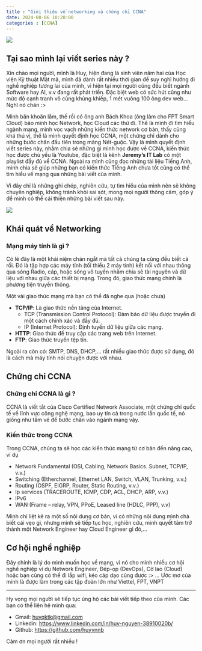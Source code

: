 ```yaml
---
title : "Giới thiệu về networking và chứng chỉ CCNA"
date: 2024-08-06 10:20:00
categories : [CCNA]
---
```

![](https://www.jdyoung.com/resource_blog/uploads/000218/image/messy-server-room.jpg)


## **Tại sao mình lại viết series này ?**

Xin chào mọi người, mình là Huy, hiện đang là sinh viên năm hai của Học viện Kỹ thuật Mật mã, mình đã dành rất nhiều thời gian để suy nghĩ hướng đi nghề nghiệp tương lai của mình, vì hiện tại mọi người cũng đều biết ngành Software hay AI, v.v đang rất phát triển. Đặc biệt web có sức hút cũng như mức độ cạnh tranh vô cùng khủng khiếp, 1 mét vuông 100 ông dev web... Nghĩ nó chán :>

Mình băn khoăn lắm, thế rồi có ông anh Bách Khoa (ông làm cho FPT Smart Cloud) bảo mình học Network, học Cloud các thứ đi. Thế là mình đi tìm hiểu ngành mạng, mình vọc vạch những kiến thức network cơ bản, thấy cũng khá thú vị, thể là mình quyết định học CCNA, một chứng chỉ dành cho những bước chân đầu tiên trong mảng Nét-guộc. Vậy là mình quyết định viết series này, nhằm chia sẻ những gì mình học được về CCNA, kiến thức học được chủ yếu là Youtube, đặc biệt là kênh **Jeremy’s IT Lab** có một playlist đầy đủ về CCNA. Ngoài ra mình cũng đọc những tài liệu Tiếng Anh, mình chia sẻ giúp những bạn có kiến thức Tiếng Anh chưa tốt cũng có thể tìm hiểu về mạng qua những bài viết của mình. 

Vì đây chỉ là những ghi chép, nghiên cứu, tự tìm hiểu của mình nên sẽ không chuyên nghiệp, không tránh khỏi sai sót, mong mọi người thông cảm, góp ý để mình có thể cải thiện những bài viết sau này.

![](https://img.freepik.com/free-vector/people-analyzing-growth-charts_23-2148866843.jpg?semt=sph)

## Khái quát về Networking

### Mạng máy tính là gì ?

Có lẽ đây là một khái niệm chán ngắt mà tất cả chúng ta cũng đều biết cả rồi. Đó là tập hợp các máy tính (tối thiểu 2 máy tính) kết nối với nhau thông qua sóng Radio, cáp, hoặc sóng vô tuyến nhằm chia sẻ tài nguyên và dữ liệu với nhau giữa các thiết bị mạng. Trong đó, giao thức mạng chính là phương tiện truyền thông.

Một vài giao thức mạng mà bạn có thể đã nghe qua (hoặc chưa)

- **TCP/IP**: Là giao thức nền tảng của Internet. 
    - TCP (Transmission Control Protocol): Đảm bảo dữ liệu được truyền đi một cách chính xác và đầy đủ.
    - IP (Internet Protocol): Định tuyến dữ liệu giữa các mạng.
- **HTTP**: Giao thức để truy cập các trang web trên Internet.
- **FTP**: Giao thức truyền tệp tin.

Ngoài ra còn có: SMTP, DNS, DHCP,... rất nhiều giao thức được sử dụng, đó là cách mà máy tính nói chuyện được với nhau.

## Chứng chỉ CCNA

### Chứng chỉ CCNA là gì ?
CCNA là viết tắt của Cisco Certified Network Associate, một chứng chỉ quốc tế về lĩnh vực công nghệ mạng, bao uy tín cả trong nước lẫn quốc tế, nó giống như tấm vé để bước chân vào ngành mạng vậy.

### Kiến thức trong CCNA
Trong CCNA, chúng ta sẽ học các kiến thức mạng từ cơ bản đến nâng cao, ví dụ
+ Network Fundamental (OSI, Cabling, Network Basics. Subnet, TCP/IP, v.v.)
+ Switching (Etherchannel, Ethernet LAN, Switch, VLAN, Trunking, v.v.)
+ Routing (OSPF, EIGRP, Router, Static Routing, v.v.)
+ Ip services (TRACEROUTE,  ICMP, CDP, ACL, DHCP, ARP, v.v.)
+ IPv6
+ WAN (Frame – relay, VPN, PPoE, Leased line (HDLC, PPP), v.v)

Mình chỉ liệt kê ra một số nội dung cơ bản, vì có những nội dung mình chả biết cái vẹo gì, nhưng mình sẽ tiếp tục học, nghiên cứu, mình quyết tâm trở thành một Network Engineer hay Cloud Engineer gì đó,…

## Cơ hội nghề nghiệp

Đây chính là lý do mình muốn học về mạng, vì nó cho mình nhiều cơ hội nghề nghiệp ví dụ Network Engineer, Đép-ọp (DevOps), Cờ lao (Cloud) hoặc bạn cũng có thể đi lắp wifi, kéo cáp dạo cũng được :> ... Ước mơ của mình là được làm trong các tập đoàn lớn như Viettel, FPT, VNPT

---

Hy vọng mọi người sẽ tiếp tục ủng hộ các bài viết tiếp theo của mình. Các bạn có thể liên hệ mình qua:
- Gmail: huyqktk@gmail.com
- Linkedin: https://www.linkedin.com/in/huy-nguyen-38910020b/
- Github: https://github.com/huyvnnb

Cảm ơn mọi người rất nhiều !

